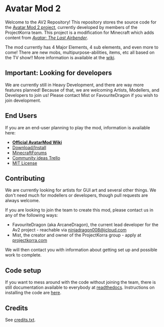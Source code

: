 Avatar Mod 2
============

Welcome to the AV2 Repository!
This repository stores the source code for the [Avatar Mod 2 project](https://avatar.amuzil.com/), currently
developed by members of the ProjectKorra team. This project is a modification for Minecraft which
adds content from [*Avatar: The Last Airbender*](https://en.wikipedia.org/wiki/Avatar:_The_Last_Airbender).

The mod currently has 4 Major Elements, 4 sub elements, and even more to come!
There are new mobs, multipurpose-abilities, items, etc all based on the TV show!!
More information is available at the [wiki](http://projectkorra.wikia.com/wiki/Av2).

Important: Looking for developers
--------------------------------

We are currently still in Heavy Development, and there are way more features planned!
Because of that, we are welcoming Artists, Modellers, and Developers to join us!
Please contact Mist or FavouriteDragon if you wish to join development.

End Users
---------

If you are an end-user planning to play the mod, information is available here:

* [**Official AvatarMod Wiki**](http://projectkorra.wikia.com/wiki/Av2)
* [Download/Install](http://projectkorra.wikia.com/wiki/Av2:Install)
* [MinecraftForums](http://www.minecraftforum.net/forums/mapping-and-modding/minecraft-mods/wip-mods/2726598)
* [Community ideas Trello](https://trello.com/b/hVroJUQM/av2-development)
* [MIT License](https://opensource.org/licenses/MIT)

Contributing
------------

We are currently looking for artists for GUI art and several other things. We don't need much
for modellers or developers, though pull requests are always welcome.

If you are looking to join the team to create this mod, please contact us in any of the following
ways:

* FavouriteDragon (aka ArcaneDragon), the current lead developer for the Av2 project - reachable via ninjadragon008@icloud.com
* Mist, the creator and owner of the ProjectKorra group - apply at [projectkorra.com](http://projectkorra.com/join-the-team/)

We will then contact you with information about getting set up and possible work to complete.

Code setup
----------

If you want to mess around with the code without joining the team, there is still documentation
available to everybody at [readthedocs](http://avatarmod-docs.readthedocs.io/en/latest/).
Instructions on installing the code are [here](http://avatarmod-docs.readthedocs.io/en/latest/setup.html).

Credits
-------

See [credits.txt](https://github.com/ProjectKorra/AvatarMod/blob/master/credits.txt).
